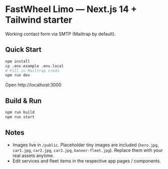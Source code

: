 # FastWheel Limo — Next.js 14 + Tailwind starter

Working contact form via SMTP (Mailtrap by default).

## Quick Start

```bash
npm install
cp .env.example .env.local
# Fill in Mailtrap creds
npm run dev
```

Open http://localhost:3000

## Build & Run
```bash
npm run build
npm run start
```

## Notes
- Images live in `/public`. Placeholder tiny images are included (`hero.jpg`, `car1.jpg`, `car2.jpg`, `car3.jpg`, `banner-fleet.jpg`). Replace them with your real assets anytime.
- Edit services and fleet items in the respective app pages / components.
